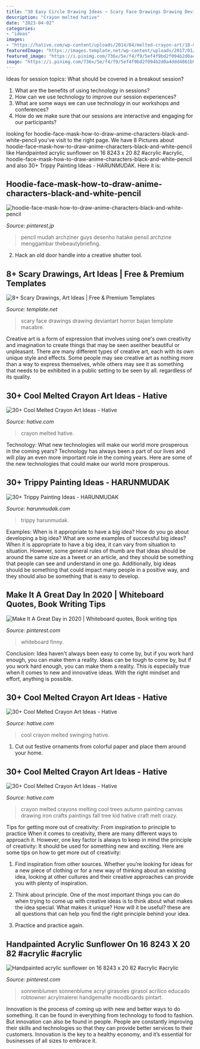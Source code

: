 ```yaml
---
title: "30 Easy Circle Drawing Ideas ~ Scary Face Drawings Drawing Deviantart Horror Bajan Template Macabre"
description: "Crayon melted hative"
date: "2023-04-02"
categories:
- "ideas"
images:
- "https://hative.com/wp-content/uploads/2014/04/melted-crayon-art/18-melted-crayon-autumn-trees.jpg"
featuredImage: "https://images.template.net/wp-content/uploads/2017/01/13114735/Scary-Face-Drawing.jpg"
featured_image: "https://i.pinimg.com/736x/5e/f4/f9/5ef4f9bd2f094b2d0a4ddd4861b928a0.jpg"
image: "https://i.pinimg.com/736x/5e/f4/f9/5ef4f9bd2f094b2d0a4ddd4861b928a0.jpg"
---
```



Ideas for session topics: What should be covered in a breakout session?
1. What are the benefits of using technology in sessions? 
2. How can we use technology to improve our session experiences? 
3. What are some ways we can use technology in our workshops and conferences? 
4. How do we make sure that our sessions are interactive and engaging for our participants?

	

		
looking for hoodie-face-mask-how-to-draw-anime-characters-black-and-white-pencil you've visit to the right page. We have 8 Pictures about hoodie-face-mask-how-to-draw-anime-characters-black-and-white-pencil like Handpainted acrylic sunflower on 16 8243 x 20 82 #acrylic #acrylic, hoodie-face-mask-how-to-draw-anime-characters-black-and-white-pencil and also 30+ Trippy Painting Ideas - HARUNMUDAK. Here it is:
		
    
## Hoodie-face-mask-how-to-draw-anime-characters-black-and-white-pencil

<img loading=lazy src="https://i.pinimg.com/736x/24/b5/9b/24b59b6d563f60d10bc15cbc59d2fd7d.jpg" onerror="this.onerror=null;this.src='https://tse2.mm.bing.net/th?id=OIP.LX9vQ3aKfx3c-ouhek8eQAHaKf&amp;pid=15.1';" alt="hoodie-face-mask-how-to-draw-anime-characters-black-and-white-pencil">

_Source: pinterest.jp_

>pencil mudah archziner guys desenho hatake pensil archzine menggambar thebeautybriefing. 

	

2. Hack an old door handle into a creative shutter tool.

    
## 8+ Scary Drawings, Art Ideas | Free &amp; Premium Templates

<img loading=lazy src="https://images.template.net/wp-content/uploads/2017/01/13114735/Scary-Face-Drawing.jpg" onerror="this.onerror=null;this.src='https://tse1.mm.bing.net/th?id=OIP.cKZuX9PvR0_N_6hyqQJrDQHaFL&amp;pid=15.1';" alt="8+ Scary Drawings, Art Ideas | Free &amp; Premium Templates">

_Source: template.net_

>scary face drawings drawing deviantart horror bajan template macabre. 

	

Creative art is a form of expression that involves using one's own creativity and imagination to create things that may be seen aseither beautiful or unpleasant. There are many different types of creative art, each with its own unique style and effects. Some people may see creative art as nothing more than a way to express themselves, while others may see it as something that needs to be exhibited in a public setting to be seen by all. regardless of its quality.

    
## 30+ Cool Melted Crayon Art Ideas - Hative

<img loading=lazy src="http://hative.com/wp-content/uploads/2014/04/melted-crayon-art/17-letters-of-love.jpg" onerror="this.onerror=null;this.src='https://tse2.mm.bing.net/th?id=OIP.0przVm6nXhUWafkeJMAu7wHaFk&amp;pid=15.1';" alt="30+ Cool Melted Crayon Art Ideas - Hative">

_Source: hative.com_

>crayon melted hative. 

	

Technology: What new technologies will make our world more prosperous in the coming years?
Technology has always been a part of our lives and will play an even more important role in the coming years. Here are some of the new technologies that could make our world more prosperous.

    
## 30+ Trippy Painting Ideas - HARUNMUDAK

<img loading=lazy src="https://www.harunmudak.com/wp-content/uploads/2020/07/trippy-painting-14-765x1024.jpg" onerror="this.onerror=null;this.src='https://tse2.mm.bing.net/th?id=OIP.sLXAGUU-5yG6COZAEYO7WAHaJ6&amp;pid=15.1';" alt="30+ Trippy Painting Ideas - HARUNMUDAK">

_Source: harunmudak.com_

>trippy harunmudak. 

	

Examples: When is it appropriate to have a big idea? How do you go about developing a big idea? What are some examples of successful big ideas?
When it is appropriate to have a big idea, it can vary from situation to situation. However, some general rules of thumb are that ideas should be around the same size as a tweet or an article, and they should be something that people can see and understand in one go. Additionally, big ideas should be something that could impact many people in a positive way, and they should also be something that is easy to develop.

    
## Make It A Great Day In 2020 | Whiteboard Quotes, Book Writing Tips

<img loading=lazy src="https://i.pinimg.com/736x/5e/f4/f9/5ef4f9bd2f094b2d0a4ddd4861b928a0.jpg" onerror="this.onerror=null;this.src='https://tse3.mm.bing.net/th?id=OIP.vvZeOdJtEM8kvSn5tz8SaAHaJ3&amp;pid=15.1';" alt="Make It A Great Day in 2020 | Whiteboard quotes, Book writing tips">

_Source: pinterest.com_

>whiteboard finny. 

	

Conclusion: Idea haven't always been easy to come by, but if you work hard enough, you can make them a reality.
Ideas can be tough to come by, but if you work hard enough, you can make them a reality. This is especially true when it comes to new and innovative ideas. With the right mindset and effort, anything is possible.

    
## 30+ Cool Melted Crayon Art Ideas - Hative

<img loading=lazy src="https://hative.com/wp-content/uploads/2014/04/melted-crayon-art/16-girl-swinging.jpg" onerror="this.onerror=null;this.src='https://tse3.mm.bing.net/th?id=OIP.mtToqc8gxJVeDjf_11pDoAHaJ4&amp;pid=15.1';" alt="30+ Cool Melted Crayon Art Ideas - Hative">

_Source: hative.com_

>cool crayon melted swinging hative. 

	

1. Cut out festive ornaments from colorful paper and place them around your home.

    
## 30+ Cool Melted Crayon Art Ideas - Hative

<img loading=lazy src="https://hative.com/wp-content/uploads/2014/04/melted-crayon-art/18-melted-crayon-autumn-trees.jpg" onerror="this.onerror=null;this.src='https://tse4.mm.bing.net/th?id=OIP.KsEHAsCFXA-n63qko0XZ1wHaFl&amp;pid=15.1';" alt="30+ Cool Melted Crayon Art Ideas - Hative">

_Source: hative.com_

>crayon melted crayons melting cool trees autumn painting canvas drawing iron crafts paintings fall tree kid hative craft melt crazy. 

	

Tips for getting more out of creativity: From inspiration to principle to practice
When it comes to creativity, there are many different ways to approach it. However, one key factor is always to keep in mind the principle of creativity: It should be used for something new and exciting. Here are some tips on how to get more out of creativity:
1. Find inspiration from other sources. Whether you’re looking for ideas for a new piece of clothing or for a new way of thinking about an existing idea, looking at other cultures and their creative approaches can provide you with plenty of inspiration.

2. Think about principle. One of the most important things you can do when trying to come up with creative ideas is to think about what makes the idea special. What makes it unique? How will it be useful? these are all questions that can help you find the right principle behind your idea.

3. Practice and practice again.

    
## Handpainted Acrylic Sunflower On 16 8243 X 20 82 #acrylic #acrylic

<img loading=lazy src="https://i.pinimg.com/736x/45/f3/26/45f3266d98d28c65fa6c2692e5d5a339.jpg" onerror="this.onerror=null;this.src='https://tse2.mm.bing.net/th?id=OIP.zBn0R44znD1WBNJwzMLmJAHaFq&amp;pid=15.1';" alt="Handpainted acrylic sunflower on 16 8243 x 20 82 #acrylic #acrylic">

_Source: pinterest.com_

>sonnenblumen sonnenblume acryl girasoles girasol acrilico educado robtowner acrylmalerei handgemalte moodboards pintart. 

	

Innovation is the process of coming up with new and better ways to do something. It can be found in everything from technology to food to fashion. But innovation can also be found in people. People are constantly improving their skills and technologies so that they can provide better services to their customers. Innovation is the key to a healthy economy, and it’s essential for businesses of all sizes to embrace it.

